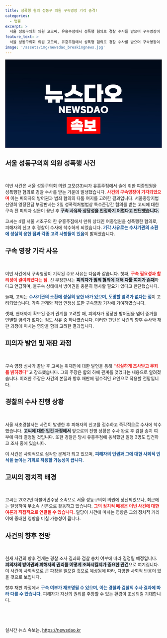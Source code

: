 ```yaml
---
title: 성폭행 혐의 성동구 의원 구속영장 기각 충격!
categories:
  - 법률
excerpt: >
  서울 성동구의회 의원 고모씨, 유흥주점에서 성폭행 혐의로 경찰 수사를 받으며 구속영장이 기각됐다. 무죄를 밝히겠다며 방어권 행사를 주장하는 가운데, 추가 조사와 검찰 송치 여부가 주목받고 있다.
feature_text: >
  서울 성동구의회 의원 고모씨, 유흥주점에서 성폭행 혐의로 경찰 수사를 받으며 구속영장이 기각됐다. 무죄를 밝히겠다며 방어권 행사를 주장하는 가운데, 추가 조사와 검찰 송치 여부가 주목받고 있다.
image: '/assets/img/newsdao_breakingnews.jpg'
---
```


<p><img src="/assets/img/newsdao_breakingnews.jpg" alt="bookingtag 속보" /></p>

<h2 data-ke-size="size26">서울 성동구의회 의원 성폭행 사건</h2>

<p data-ke-size="size16">&nbsp;</p>

<p>이번 사건은 서울 성동구의회 의원 고모(33)씨가 유흥주점에서 술에 취한 여종업원을 성폭행한 혐의로 경찰 수사를 받는 가운데 발생했습니다. <b><span style="color: #ee2323;">사건의 구속영장이 기각되었으며</span></b> 이는 피의자의 방어권과 범죄 혐의의 다툼 여지를 고려한 결과입니다. 서울중앙지법 신영희 영장전담 부장판사는 2일 성폭력처벌법상 특수준강간 혐의를 받는 고씨에 대한 구속 전 피의자 심문이 끝난 후 <b><span style="background-color: #21538527;">구속 사유와 상당성을 인정하기 어렵다고 판단했습니다.</span></b> </p>

<p>고씨는 4월 서울 서초구의 한 유흥주점에서 만취 상태인 여종업원을 성폭행한 혐의로, 피해자의 신고 후 경찰이 수사에 착수하게 되었습니다. <b><span style="color: #1a5490;">기각 사유로는 수사기관의 소환에 성실히 응한 점과 각종 고려 사항들이 있음</span></b>이 밝혀졌습니다.</p>

<h2 data-ke-size="size26">구속 영장 기각 사유</h2>

<p data-ke-size="size16">&nbsp;</p>

<p>이번 사건에서 구속영장이 기각된 주요 사유는 다음과 같습니다. 첫째, <b><span style="color: #ee2323;">구속 필요성과 합리성이 결여되었다는 점.</span></b> 신 부장판사는 <b><span style="background-color: #21538527;">피의자가 범죄 혐의에 대해 다툴 여지가 존재</span></b>하다고 언급하며, 불구속 상태에서 방어권을 충분히 행사할 필요가 있다고 판단했습니다.</p>

<p>둘째, 고씨는 <b><span style="color: #1a5490;">수사기관의 소환에 성실히 응한 바가 있으며, 도망할 염려가 없다는 점</span></b>이 고려되었습니다. 가족 관계와 직업 안정성 또한 구속영장 기각에 기여하였습니다. </p>

<p>셋째, 현재까지 확보된 증거 관계를 고려할 때, 피의자가 정당한 방어권을 넘어 증거를 인멸할 염려가 없다는 점도 사유 중 하나였습니다. 이러한 판단은 사건의 향후 수사와 재판 과정에 미치는 영향을 함께 고려한 결과입니다.</p>

<h2 data-ke-size="size26">피의자 발언 및 재판 과정</h2>

<p data-ke-size="size16">&nbsp;</p>

<p>구속 영장 심사가 끝난 후 고씨는 취재진에 대한 발언을 통해 <b><span style="color: #ee2323;">"성실하게 조사받고 무죄를 밝히겠다"</span></b>고 강조했습니다. 그의 주장은 합의 하에 관계를 맺었다는 내용으로 알려졌습니다. 이러한 주장은 사건의 본질과 향후 재판에 필수적인 요인으로 작용할 전망입니다.</p>

<h2 data-ke-size="size26">경찰의 수사 진행 상황</h2>

<p data-ke-size="size16">&nbsp;</p>

<p>서울 서초경찰서는 사건이 발생한 후 피해자의 신고를 접수하고 즉각적으로 수사에 착수했습니다. <b><span style="background-color: #21538527;">고씨에 대한 입건 과정에서</span></b> 앞으로의 진행 상황은 수사 완료 후 검찰 송치 여부에 따라 결정될 것입니다. 또한 경찰은 당시 유흥주점에 동석했던 일행 3명도 입건하고 조사 중에 있습니다.</p>

<p>이 사건은 사회적으로 심각한 문제가 되고 있으며, <b><span style="color: #1a5490;">피해자의 인권과 그에 대한 사회적 인식을 높이는 기회로 작용할 가능성이 큽니다.</span></b></p>

<h2 data-ke-size="size26">고씨의 정치적 배경</h2>

<p data-ke-size="size16">&nbsp;</p>

<p>고씨는 2022년 더불어민주당 소속으로 서울 성동구의회 의원에 당선되었으나, 최근에는 탈당하여 무소속 신분으로 활동하고 있습니다. <b><span style="color: #ee2323;">그의 정치적 배경은 이번 사건에 대한 여론과 직접적으로 연결될 수 있습니다.</span></b> 탈당이 사건에 미치는 영향은 그의 정치적 커리어에 중대한 영향을 미칠 가능성이 큽니다.</p>

<h2 data-ke-size="size26">사건의 향후 전망</h2>

<p data-ke-size="size16">&nbsp;</p>

<p>현재 사건의 향후 전개는 경찰 조사 결과와 검찰 송치 여부에 따라 결정될 예정입니다. <b><span style="background-color: #21538527;">피의자의 방어권과 피해자의 권리를 어떻게 조화시킬지가 중요한 관건</span></b>으로 여겨집니다. 이 사건이 사회적으로 큰 파장을 일으킬 것으로 예상됨에 따라, 다양한 사회적 반응이 있을 것으로 보입니다. </p>

<p>향후 재판 과정에서 <b><span style="color: #1a5490;">구속 여부가 재조명될 수 있으며, 이는 경찰과 검찰의 수사 결과에 따라 다를 수 있습니다.</span></b> 피해자가 자신의 권리를 주장할 수 있는 환경이 조성되길 기대합니다.</p>

<p data-ke-size="size16">&nbsp;</p>

<p>&nbsp;</p>
실시간 뉴스 속보는, <a href="https://newsdao.kr" rel="dofollow">https://newsdao.kr</a>


